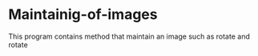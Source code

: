 # Maintainig-of-images
This program contains method that maintain an image such as rotate and rotate
